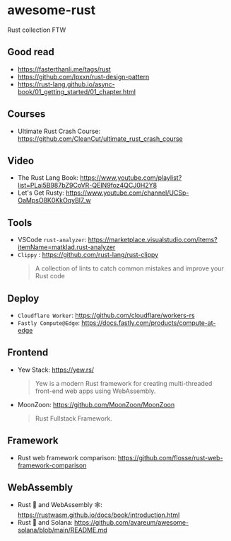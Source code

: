 # awesome-rust
Rust collection FTW

## Good read
- https://fasterthanli.me/tags/rust
- https://github.com/lpxxn/rust-design-pattern
- https://rust-lang.github.io/async-book/01_getting_started/01_chapter.html

## Courses
- Ultimate Rust Crash Course: https://github.com/CleanCut/ultimate_rust_crash_course

## Video
- The Rust Lang Book: https://www.youtube.com/playlist?list=PLai5B987bZ9CoVR-QEIN9foz4QCJ0H2Y8
- Let's Get Rusty: https://www.youtube.com/channel/UCSp-OaMpsO8K0KkOqyBl7_w

## Tools
- VSCode `rust-analyzer`: https://marketplace.visualstudio.com/items?itemName=matklad.rust-analyzer
- `Clippy` : https://github.com/rust-lang/rust-clippy
  > A collection of lints to catch common mistakes and improve your Rust code

## Deploy
- `Cloudflare Worker`: https://github.com/cloudflare/workers-rs
- `Fastly Compute@Edge`: https://docs.fastly.com/products/compute-at-edge

## Frontend
- Yew Stack: https://yew.rs/
  > Yew is a modern Rust framework for creating multi-threaded front-end web apps using WebAssembly.
- MoonZoon: https://github.com/MoonZoon/MoonZoon
  > Rust Fullstack Framework.

## Framework
- Rust web framework comparison: https://github.com/flosse/rust-web-framework-comparison

## WebAssembly
- Rust 🦀 and WebAssembly 🕸: https://rustwasm.github.io/docs/book/introduction.html
- Rust 🦀 and Solana: https://github.com/avareum/awesome-solana/blob/main/README.md
